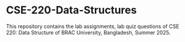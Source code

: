 # CSE-220-Data-Structures
This repository contains the lab assignments, lab quiz questions of CSE 220: Data Structure of BRAC University, Bangladesh, Summer 2025.
